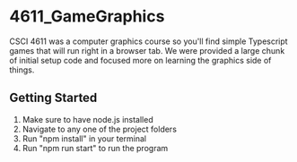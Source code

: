 # 4611_GameGraphics

CSCI 4611 was a computer graphics course so you'll find simple Typescript games that will run right in a browser tab. We were provided
a large chunk of initial setup code and focused more on learning the graphics side of things.

## Getting Started
1. Make sure to have node.js installed 
1. Navigate to any one of the project folders
2. Run "npm install" in your terminal 
3. Run "npm run start" to run the program 
